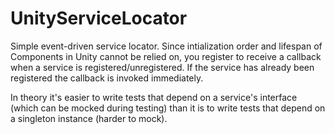 # UnityServiceLocator

Simple event-driven service locator. Since intialization order and lifespan of Components in Unity cannot be relied on, you register to receive a callback when a service is registered/unregistered. If the service has already been registered the callback is invoked immediately.

In theory it's easier to write tests that depend on a service's interface (which can be mocked during testing) than it is to write tests that depend on a singleton instance (harder to mock).